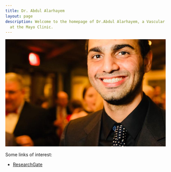 ```yaml
---
title: Dr. Abdul Alarhayem
layout: page
description: Welcome to the homepage of Dr.Abdul Alarhayem, a Vascular Surgery fellow
  at the Mayo Clinic.
---
```


![Dr.Abdul Alarhayem](./media/abdul-alarhayem-2.jpeg)

Some links of interest:

- [ResearchGate](https://www.researchgate.net/profile/Abdul_Alarhayem)